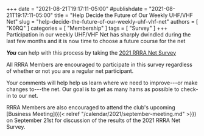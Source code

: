 +++
date = "2021-08-21T19:17:11-05:00"
#publishdate = "2021-08-21T19:17:11-05:00"
title = "Help Decide the Future of Our Weekly UHF/VHF Net"
slug = "help-decide-the-future-of-our-weekly-uhf-vhf-net"
authors = [ "K0RQ" ]
categories = [ "Membership" ]
tags = [ "Survey" ]
+++
Participation in our weekly UHF/VHF Net has sharply dwindled during the
last few months and it is now time to choose a future course for the
net

***You*** can help with this process by taking the
[2021 RRRA Net Survey](https://www.surveymonkey.com/r/7Z2CSPD)

All RRRA Members are encouraged to participate in this survey regardless of
whether or not you are a regular net participant.
<!--more-->

Your comments will help help us learn where we need to improve---or make
changes to---the net. Our goal is to get as many hams as possible to
check-in to our net.

RRRA Members are also encouraged to attend the club's upcoming
[Business Meeting]({{< relref "/calendar/2021/september-meeting.md" >}})
on September 21st for discussion of the results of the 2021 RRRA Net
Survey.
